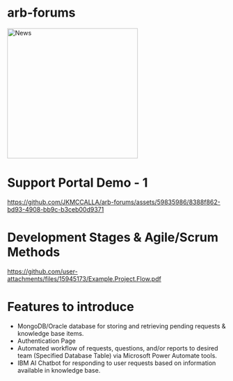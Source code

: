 # arb-forums
<img width="300" alt="News" src="https://github.com/JKMCCALLA/arb-forums/assets/59835986/5ca968cc-807d-4bf8-857b-e045cee1a9d3">

# Support Portal Demo - 1
https://github.com/JKMCCALLA/arb-forums/assets/59835986/8388f862-bd93-4908-bb9c-b3ceb00d9371

# Development Stages & Agile/Scrum Methods
https://github.com/user-attachments/files/15945173/Example.Project.Flow.pdf

# Features to introduce
- MongoDB/Oracle database for storing and retrieving pending requests & knowledge base items.
- Authentication Page
- Automated workflow of requests, questions, and/or reports to desired team (Specified Database Table) via Microsoft Power Automate tools.
- IBM AI Chatbot for responding to user requests based on information available in knowledge base.

